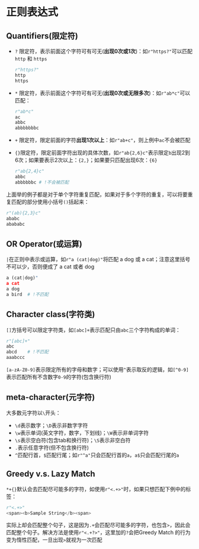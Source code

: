 # 正则表达式

## Quantifiers(限定符)

- `?` 限定符，表示前面这个字符可有可无(**出现0次或1次**)：如`r"https?"`可以匹配 `http` 和 `https`

    ```python
    r"https?"
    http
    https
    ```

- `*` 限定符，表示前面这个字符可有可无(**出现0次或无限多次**)：如`r"ab*c"`可以匹配：

    ```python
    r"ab*c"
    ac
    abbc
    abbbbbbbc
    ```

- `+` 限定符，限定前面的字符**出现1次以上**：如`r"ab+c"`，则上例中`ac`不会被匹配

- `{}`限定符，限定前面字符出现的具体次数，如`r"ab{2,6}c"`表示限定`b`出现2到6次；如果要表示2次以上：`{2,}`；如果要只匹配出现6次：`{6}`

    ```python
    r"ab{2,4}c"
    abbc
    abbbbbbc # !不会被匹配
    ```

上面举的例子都是对于单个字符重复匹配，如果对于多个字符的重复，可以将要重复匹配的部分使用小括号`()`括起来：

```python
r"(ab){2,3}c"
ababc
abababc
```

## OR Operator(或运算)

`|`在正则中表示或运算，如`r"a (cat|dog)"`将匹配 a dog 或 a cat；注意这里括号不可以少，否则便成了 a cat 或者 dog

```python
a (cat|dog)"
a cat
a dog
a bird	# !不匹配
```

## Character class(字符类)

`[]`方括号可以限定字符类，如`[abc]+`表示匹配只由`abc`三个字符构成的单词：

```python
r"[abc]+"
abc
abcd	# !不匹配
aaabccc
```

`[a-zA-Z0-9]`表示限定所有的字母和数字；可以使用`^`表示取反的逻辑，如`[^0-9]`表示匹配所有不含数字`0-9`的字符(包含换行符)

## meta-character(元字符)

大多数元字符以`\`开头：

- `\d`表示数字；`\D`表示非数字字符
- `\w`表示单词(英文字符，数字，下划线)；`\W`表示非单词字符
- `\s`表示空白符(包含tab和换行符)；`\S`表示非空白符
- `.`表示任意字符(但不包含换行符)
- `^`匹配行首，`$`匹配行尾；如`r"^a"`只会匹配行首的`a`，`a$`只会匹配行尾的`a`

## Greedy v.s. Lazy Match

`*+{}`默认会去匹配尽可能多的字符，如使用`r"<.+>"`时，如果只想匹配下例中的标签：

```python
r"<.+>"
<span><b>Sample String</b><span>
```

实际上却会匹配整个句子，这是因为`.+`会匹配尽可能多的字符，也包含`>`，因此会匹配整个句子。解决方法是使用`r"<.+?>"`，这里加的`?`会把Greedy Match 的行为变为惰性匹配，一旦出现`>`就视为一次匹配